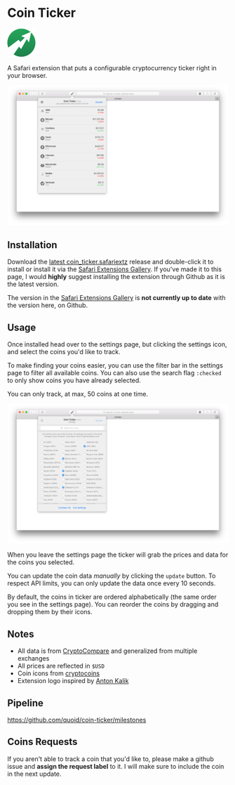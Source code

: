 # Coin Ticker

<img src="https://raw.githubusercontent.com/quoid/coin-ticker/sandbox/etc/logo.png" width="64" height="64">

A Safari extension that puts a configurable cryptocurrency ticker right in your browser.

![ticker image](https://raw.githubusercontent.com/quoid/coin-ticker/sandbox/etc/ticker.png)

## Installation

Download the [latest coin_ticker.safariextz](https://github.com/quoid/coin-ticker/releases) release and double-click it to install or install it via the [Safari Extensions Gallery](https://safari-extensions.apple.com/details/?id=com.quoid.cointicker-J74Q8V8V8N). If you've made it to this page, I would **highly** suggest installing the extension through Github as it is the latest version.

The version in the [Safari Extensions Gallery](https://safari-extensions.apple.com/details/?id=com.quoid.cointicker-J74Q8V8V8N) is **not currently up to date** with the version here, on Github.

## Usage

Once installed head over to the settings page, but clicking the settings icon, and select the coins you'd like to track.

To make finding your coins easier, you can use the filter bar in the settings page to filter all available coins. You can also use the search flag `:checked` to only show coins you have already selected. 

You can only track, at max, 50 coins at one time.

![settings image](https://raw.githubusercontent.com/quoid/coin-ticker/sandbox/etc/settings.png)

When you leave the settings page the ticker will grab the prices and data for the coins you selected.

You can update the coin data *manually* by clicking the `update` button. To respect API limits, you can only update the data once every 10 seconds.

By default, the coins in ticker are ordered alphabetically (the same order you see in the settings page). You can reorder the coins by dragging and dropping them by their icons.

## Notes

- All data is from [CryptoCompare](https://www.cryptocompare.com) and generalized from multiple exchanges
- All prices are reflected in `$USD`
- Coin icons from [cryptocoins](https://github.com/allienworks/cryptocoins)
- Extension logo inspired by [Anton Kalik](https://thenounproject.com/antonkalik/)

## Pipeline

https://github.com/quoid/coin-ticker/milestones

## Coins Requests

If you aren't able to track a coin that you'd like to, please make a github issue and **assign the request label** to it. I will make sure to include the coin in the next update.
